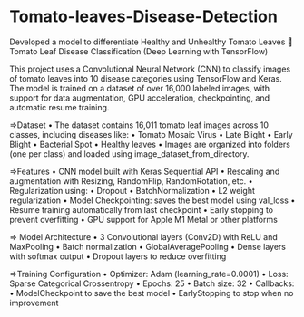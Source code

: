 # Tomato-leaves-Disease-Detection
Developed a model to differentiate Healthy and Unhealthy Tomato Leaves
🍅 Tomato Leaf Disease Classification (Deep Learning with TensorFlow)

This project uses a Convolutional Neural Network (CNN) to classify images of tomato leaves into 10 disease categories using TensorFlow and Keras. The model is trained on a dataset of over 16,000 labeled images, with support for data augmentation, GPU acceleration, checkpointing, and automatic resume training.

=>Dataset
	•	The dataset contains 16,011 tomato leaf images across 10 classes, including diseases like:
	•	Tomato Mosaic Virus
	•	Late Blight
	•	Early Blight
	•	Bacterial Spot
	•	Healthy leaves
	•	Images are organized into folders (one per class) and loaded using image_dataset_from_directory.


=>Features
	•	CNN model built with Keras Sequential API
	•	Rescaling and augmentation with Resizing, RandomFlip, RandomRotation, etc.
	•	Regularization using:
	•	Dropout
	•	BatchNormalization
	•	L2 weight regularization
	• Model Checkpointing: saves the best model using val_loss
	• Resume training automatically from last checkpoint
	• Early stopping to prevent overfitting
	•	GPU support for Apple M1 Metal or other platforms


=> Model Architecture
	•	3 Convolutional layers (Conv2D) with ReLU and MaxPooling
	•	Batch normalization
	•	GlobalAveragePooling
	•	Dense layers with softmax output
	•	Dropout layers to reduce overfitting

 =>Training Configuration
	•	Optimizer: Adam (learning_rate=0.0001)
	•	Loss: Sparse Categorical Crossentropy
	•	Epochs: 25
	•	Batch size: 32
	•	Callbacks:
	•	ModelCheckpoint to save the best model
	•	EarlyStopping to stop when no improvement
